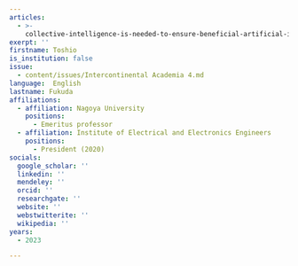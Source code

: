 ```yaml
---
articles:
  - >-
    collective-intelligence-is-needed-to-ensure-beneficial-artificial-intelligence
exerpt: ''
firstname: Toshio
is_institution: false
issue:
  - content/issues/Intercontinental Academia 4.md
language:  English
lastname: Fukuda
affiliations:
  - affiliation: Nagoya University
    positions:
      - Emeritus professor
  - affiliation: Institute of Electrical and Electronics Engineers
    positions:
      - President (2020)
socials:
  google_scholar: ''
  linkedin: ''
  mendeley: ''
  orcid: ''
  researchgate: ''
  website: ''
  webstwitterite: ''
  wikipedia: ''
years:
  - 2023

---
```

